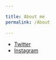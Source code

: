 ```yaml
---

title: About me
permalink: /About

---
```


* [Twitter](https://twitter.com/yuqingliu19)
* [Instagram](https://www.instagram.com/yuqing_19)